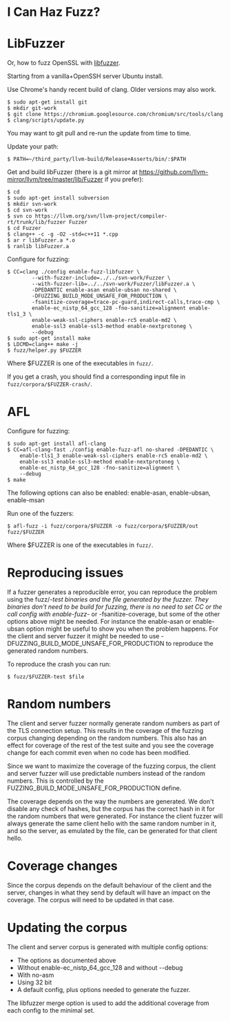 # I Can Haz Fuzz?

LibFuzzer
=========

Or, how to fuzz OpenSSL with [libfuzzer](http://llvm.org/docs/LibFuzzer.html).

Starting from a vanilla+OpenSSH server Ubuntu install.

Use Chrome's handy recent build of clang. Older versions may also work.

    $ sudo apt-get install git
    $ mkdir git-work
    $ git clone https://chromium.googlesource.com/chromium/src/tools/clang
    $ clang/scripts/update.py

You may want to git pull and re-run the update from time to time.

Update your path:

    $ PATH=~/third_party/llvm-build/Release+Asserts/bin/:$PATH

Get and build libFuzzer (there is a git mirror at
https://github.com/llvm-mirror/llvm/tree/master/lib/Fuzzer if you prefer):

    $ cd
    $ sudo apt-get install subversion
    $ mkdir svn-work
    $ cd svn-work
    $ svn co https://llvm.org/svn/llvm-project/compiler-rt/trunk/lib/fuzzer Fuzzer
    $ cd Fuzzer
    $ clang++ -c -g -O2 -std=c++11 *.cpp
    $ ar r libFuzzer.a *.o
    $ ranlib libFuzzer.a

Configure for fuzzing:

    $ CC=clang ./config enable-fuzz-libfuzzer \
            --with-fuzzer-include=../../svn-work/Fuzzer \
            --with-fuzzer-lib=../../svn-work/Fuzzer/libFuzzer.a \
            -DPEDANTIC enable-asan enable-ubsan no-shared \
            -DFUZZING_BUILD_MODE_UNSAFE_FOR_PRODUCTION \
            -fsanitize-coverage=trace-pc-guard,indirect-calls,trace-cmp \
            enable-ec_nistp_64_gcc_128 -fno-sanitize=alignment enable-tls1_3 \
            enable-weak-ssl-ciphers enable-rc5 enable-md2 \
            enable-ssl3 enable-ssl3-method enable-nextprotoneg \
            --debug
    $ sudo apt-get install make
    $ LDCMD=clang++ make -j
    $ fuzz/helper.py $FUZZER

Where $FUZZER is one of the executables in `fuzz/`.

If you get a crash, you should find a corresponding input file in
`fuzz/corpora/$FUZZER-crash/`.

AFL
===

Configure for fuzzing:

    $ sudo apt-get install afl-clang
    $ CC=afl-clang-fast ./config enable-fuzz-afl no-shared -DPEDANTIC \
        enable-tls1_3 enable-weak-ssl-ciphers enable-rc5 enable-md2 \
        enable-ssl3 enable-ssl3-method enable-nextprotoneg \
        enable-ec_nistp_64_gcc_128 -fno-sanitize=alignment \
        --debug
    $ make

The following options can also be enabled: enable-asan, enable-ubsan, enable-msan

Run one of the fuzzers:

    $ afl-fuzz -i fuzz/corpora/$FUZZER -o fuzz/corpora/$FUZZER/out fuzz/$FUZZER

Where $FUZZER is one of the executables in `fuzz/`.

Reproducing issues
==================

If a fuzzer generates a reproducible error, you can reproduce the problem using
the fuzz/*-test binaries and the file generated by the fuzzer. They binaries
don't need to be build for fuzzing, there is no need to set CC or the call
config with enable-fuzz-* or -fsanitize-coverage, but some of the other options
above might be needed. For instance the enable-asan or enable-ubsan option might
be useful to show you when the problem happens. For the client and server fuzzer
it might be needed to use -DFUZZING_BUILD_MODE_UNSAFE_FOR_PRODUCTION to
reproduce the generated random numbers.

To reproduce the crash you can run:

    $ fuzz/$FUZZER-test $file

Random numbers
==============

The client and server fuzzer normally generate random numbers as part of the TLS
connection setup. This results in the coverage of the fuzzing corpus changing
depending on the random numbers. This also has an effect for coverage of the
rest of the test suite and you see the coverage change for each commit even when
no code has been modified.

Since we want to maximize the coverage of the fuzzing corpus, the client and
server fuzzer will use predictable numbers instead of the random numbers. This
is controlled by the FUZZING_BUILD_MODE_UNSAFE_FOR_PRODUCTION define.

The coverage depends on the way the numbers are generated. We don't disable any
check of hashes, but the corpus has the correct hash in it for the random
numbers that were generated. For instance the client fuzzer will always generate
the same client hello with the same random number in it, and so the server, as
emulated by the file, can be generated for that client hello.

Coverage changes
================

Since the corpus depends on the default behaviour of the client and the server,
changes in what they send by default will have an impact on the coverage. The
corpus will need to be updated in that case.

Updating the corpus
===================

The client and server corpus is generated with multiple config options:

- The options as documented above
- Without enable-ec_nistp_64_gcc_128 and without --debug
- With no-asm
- Using 32 bit
- A default config, plus options needed to generate the fuzzer.

The libfuzzer merge option is used to add the additional coverage
from each config to the minimal set.
